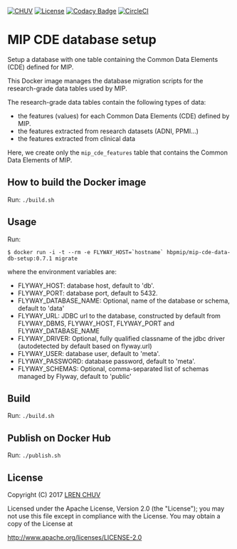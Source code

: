 [![CHUV](https://img.shields.io/badge/CHUV-LREN-AF4C64.svg)](https://www.unil.ch/lren/en/home.html) [![License](https://img.shields.io/badge/license-Apache--2.0-blue.svg)](https://github.com/LREN-CHUV/mip-cde-data-db-setup/blob/master/LICENSE) [![Codacy Badge](https://api.codacy.com/project/badge/Grade/1d9732c8e10646318e9ace662fd83153)](https://www.codacy.com/app/hbp-mip/mip-cde-data-db-setup?utm_source=github.com&amp;utm_medium=referral&amp;utm_content=LREN-CHUV/mip-cde-data-db-setup&amp;utm_campaign=Badge_Grade) [![CircleCI](https://circleci.com/gh/HBPMedical/mip-cde-data-db-setup.svg?style=svg)](https://circleci.com/gh/HBPMedical/mip-cde-data-db-setup)


# MIP CDE database setup

Setup a database with one table containing the Common Data Elements (CDE) defined for MIP.

This Docker image manages the database migration scripts for the research-grade data tables used by MIP.

The research-grade data tables contain the following types of data:

* the features (values) for each Common Data Elements (CDE) defined by MIP.
* the features extracted from research datasets (ADNI, PPMI...)
* the features extracted from clinical data

Here, we create only the ```mip_cde_features``` table that contains the Common Data Elements of MIP.

## How to build the Docker image

Run: `./build.sh`

## Usage

Run:

```console
$ docker run -i -t --rm -e FLYWAY_HOST=`hostname` hbpmip/mip-cde-data-db-setup:0.7.1 migrate
```

where the environment variables are:

* FLYWAY_HOST: database host, default to 'db'.
* FLYWAY_PORT: database port, default to 5432.
* FLYWAY_DATABASE_NAME: Optional, name of the database or schema, default to 'data'
* FLYWAY_URL: JDBC url to the database, constructed by default from FLYWAY_DBMS, FLYWAY_HOST, FLYWAY_PORT and FLYWAY_DATABASE_NAME
* FLYWAY_DRIVER: Optional, fully qualified classname of the jdbc driver (autodetected by default based on flyway.url)
* FLYWAY_USER: database user, default to 'meta'.
* FLYWAY_PASSWORD: database password, default to 'meta'.
* FLYWAY_SCHEMAS: Optional, comma-separated list of schemas managed by Flyway, default to 'public'

## Build

Run: `./build.sh`

## Publish on Docker Hub

Run: `./publish.sh`

## License

Copyright (C) 2017 [LREN CHUV](https://www.unil.ch/lren/en/home.html)

Licensed under the Apache License, Version 2.0 (the "License");
you may not use this file except in compliance with the License.
You may obtain a copy of the License at

http://www.apache.org/licenses/LICENSE-2.0
